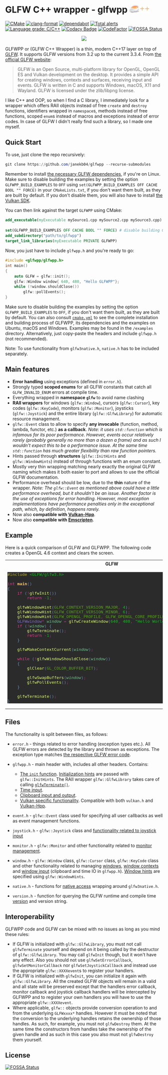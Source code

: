 # GLFW C++ wrapper - glfwpp ![logo](logo.png)

[![CMake](https://github.com/janekb04/glfwpp/workflows/CMake/badge.svg)](https://github.com/janekb04/glfwpp/actions?query=workflow%3ACMake)
[![clang-format](https://github.com/janekb04/glfwpp/workflows/clang-format/badge.svg)](https://github.com/janekb04/glfwpp/actions?query=workflow%3Aclang-format)
[![dependabot](https://badgen.net/github/dependabot/janekb04/glfwpp?icon=dependabot&label)](https://github.com/janekb04/glfwpp/network/updates)
[![Total alerts](https://img.shields.io/lgtm/alerts/g/janekb04/glfwpp.svg?logo=lgtm&logoWidth=18)](https://lgtm.com/projects/g/janekb04/glfwpp/alerts/)
[![Language grade: C/C++](https://img.shields.io/lgtm/grade/cpp/g/janekb04/glfwpp.svg?logo=lgtm&logoWidth=18)](https://lgtm.com/projects/g/janekb04/glfwpp/context:cpp)
[![Codacy Badge](https://app.codacy.com/project/badge/Grade/69102e4c9b3744eea1fdd3a5758aee91)](https://www.codacy.com/gh/janekb04/glfwpp/dashboard?utm_source=github.com&utm_medium=referral&utm_content=janekb04/glfwpp&utm_campaign=Badge_Grade)
[![CodeFactor](https://www.codefactor.io/repository/github/janekb04/glfwpp/badge/main)](https://www.codefactor.io/repository/github/janekb04/glfwpp/overview/main)
[![FOSSA Status](https://app.fossa.com/api/projects/git%2Bgithub.com%2Fjanekb04%2Fglfwpp.svg?type=shield)](https://app.fossa.com/projects/git%2Bgithub.com%2Fjanekb04%2Fglfwpp?ref=badge_shield)

<p align="center">
  <img src="https://i.stack.imgur.com/cmt94.gif">
</p>

GLFWPP or (GLFW C++ Wrapper) is a thin, modern C++17 layer on top of [GLFW](https://www.glfw.org/). It supports GLFW versions from 3.2 up to the current 3.3.4. From [the official GLFW website](https://www.glfw.org/):

> GLFW is an Open Source, multi-platform library for OpenGL, OpenGL ES and Vulkan development on the desktop. It provides a simple API for creating windows, contexts and surfaces, receiving input and events.
> GLFW is written in C and supports Windows, macOS, X11 and Wayland.
> GLFW is licensed under the zlib/libpng license.

I like C++ and OOP, so when I find a C library, I immediately look for a wrapper which offers RAII objects instead of free `create` and `destroy` functions, identifiers wrapped in `namespace`s, methods instead of free functions, scoped `enum`s instead of macros and exceptions instead of error codes. In case of GLFW I didn't really find such a library, so I made one myself.

## Quick Start

To use, just clone the repo recursively:

```powershell
git clone https://github.com/janekb04/glfwpp --recurse-submodules
```

Remember to install [the necessary GLFW dependencies](https://www.glfw.org/docs/latest/compile.html), if you're on Linux. Make sure to disable building the examples by setting the option `GLFWPP_BUILD_EXAMPLES` to `OFF` using `set(GLFWPP_BUILD_EXAMPLES OFF CACHE BOOL "" FORCE)` in your `CMakeLists.txt`, if you don't want them built, as they are built by default. If you don't disable them, you will also have to install [the Vulkan SDK](https://vulkan.lunarg.com).

You can then link against the target `GLFWPP` using CMake:

```cmake
add_executable(myExecutable mySource1.cpp mySource2.cpp mySource3.cpp)

set(GLFWPP_BUILD_EXAMPLES OFF CACHE BOOL "" FORCE) # disable building GLFWPP examples
add_subdirectory("path/to/glfwpp")
target_link_libraries(myExecutable PRIVATE GLFWPP)
```

Now, you just have to include `glfwpp.h` and you're ready to go:

```cpp
#include <glfwpp/glfwpp.h>
int main()
{
    auto GLFW = glfw::init();
    glfw::Window window{ 640, 480, "Hello GLFWPP"};
    while (!window.shouldClose())
        glfw::pollEvents();
}
```

Make sure to disable building the examples by setting the option `GLFWPP_BUILD_EXAMPLES` to `OFF`, if you don't want them built, as they are built by default. You can also consult [`cmake.yml`](https://github.com/janekb04/glfwpp/blob/main/.github/workflows/cmake.yml) to see the complete installation and building process of GLFWPP, its dependencies and the examples on Ubuntu, macOS and Windows. Examples may be found in the `/examples` directory. Alternatively, just copy-paste the headers and include `glfwpp.h` (not recommended). 

Note: To use functionality from `glfw3native.h`, `native.h` has to be included separately.

## Main features

-   **Error handling** using exceptions (defined in `error.h`).
-   Strongly typed **scoped enums** for all GLFW constants that catch all `GLFW_INVALID_ENUM` errors at compile time.
-   Everything wrapped in **namespace `glfw`** to avoid name clashing
-   **RAII wrappers** for windows (`glfw::Window`), cursors (`glfw::Cursor`), key codes (`glfw::KeyCode`), monitors (`glfw::Monitor`), joysticks (`glfw::Joystick`) and the entire library (`glfw::GlfwLibrary`) for automatic resource management.
-   `glfw::Event` class to allow to specify **any invocable** (function, method, lambda, functor, etc.) **as a callback**. _Note: it uses `std::function` which is infamous for its poor performance. However, events occur relatively rarely (probably generally no more than a dozen a frame) and as such I wouldn't expect this to be a performance issue. At the same time `std::function` has much greater flexibility than raw function pointers._
-   Hints passed through **structures** (`glfw::InitHints` and `glfw::WindowHints`) instead of through functions with an enum constant.
-   Mostly very thin wrapping matching nearly exactly the original GLFW naming which makes it both easier to port and allows to use the official GLFW documentation.
-   Performance overhead should be low, due to the **thin** nature of the wrapper. _Note: The `glfw::Event` as mentioned above could have a little performance overhead, but it shouldn't be an issue. Another factor is the use of exceptions for error handling. However, most exception implementations have performance penalties only in the exceptional path, which, by definition, happens rarely._
-   Now also **compatible with [Vulkan-Hpp](https://github.com/KhronosGroup/Vulkan-Hpp)**.
-   Now also **compatible with [Emscripten](https://emscripten.org/)**.

## Example

Here is a quick comparison of GLFW and GLFWPP. The following code creates a OpenGL 4.6 context and clears the screen.

<table>
  <tr>
    <th>
      GLFW
    </th>
    <th>
      GLFWPP
    </th>
  </tr>
<tr>
<td>
<pre style="background-color:#2b2b2b;color:#a9b7c6;font-family:'JetBrains Mono',monospace;font-size:9.8pt;"><span style="color:#bbb529;">#include </span><span style="color:#0cc21a;">&lt;GLFW/glfw3.h&gt;
</span><span style="color:#0cc21a;">
</span><span style="color:#ed3792;">int </span><span style="color:#ffc66d;font-weight:bold;">main</span><span style="color:#6989bb;">()
</span><span style="color:#6897bb;">{
</span><span style="color:#6897bb;">    </span><span style="color:#ed3792;">if </span><span style="color:#6989bb;">(</span><span style="color:#af3681;">!</span><span style="color:#e0ff76;">glfwInit</span><span style="color:#6989bb;">())
</span><span style="color:#6989bb;">        </span><span style="color:#ed3792;">return </span><span style="color:#af3681;">-</span><span style="color:#0cc21a;">1</span><span style="color:#af3681;">;
</span><span style="color:#af3681;">
</span><span style="color:#af3681;">    </span><span style="color:#e0ff76;">glfwWindowHint</span><span style="color:#6989bb;">(</span><span style="color:#58a517;">GLFW_CONTEXT_VERSION_MAJOR</span><span style="color:#af3681;">, </span><span style="color:#0cc21a;">4</span><span style="color:#6989bb;">)</span><span style="color:#af3681;">;
</span><span style="color:#af3681;">    </span><span style="color:#e0ff76;">glfwWindowHint</span><span style="color:#6989bb;">(</span><span style="color:#58a517;">GLFW_CONTEXT_VERSION_MINOR</span><span style="color:#af3681;">, </span><span style="color:#0cc21a;">6</span><span style="color:#6989bb;">)</span><span style="color:#af3681;">;
</span><span style="color:#af3681;">    </span><span style="color:#e0ff76;">glfwWindowHint</span><span style="color:#6989bb;">(</span><span style="color:#58a517;">GLFW_OPENGL_PROFILE</span><span style="color:#af3681;">, </span><span style="color:#58a517;">GLFW_OPENGL_CORE_PROFILE</span><span style="color:#6989bb;">)</span><span style="color:#af3681;">;
</span><span style="color:#af3681;">    </span><span style="color:#836bc6;">GLFWwindow</span><span style="color:#af3681;">* </span><span style="color:#6dc68c;font-style:italic;">window </span><span style="color:#af3681;">= </span><span style="color:#e0ff76;">glfwCreateWindow</span><span style="color:#6989bb;">(</span><span style="color:#0cc21a;">640</span><span style="color:#af3681;">, </span><span style="color:#0cc21a;">480</span><span style="color:#af3681;">, </span><span style="color:#0cc21a;">&quot;Hello World&quot;</span><span style="color:#af3681;">, </span><span style="color:#ed3792;">nullptr</span><span style="color:#af3681;">, </span><span style="color:#ed3792;">nullptr</span><span style="color:#6989bb;">)</span><span style="color:#af3681;">;
</span><span style="color:#af3681;">    </span><span style="color:#ed3792;">if </span><span style="color:#6989bb;">(</span><span style="color:#af3681;">!</span><span style="color:#6dc68c;font-style:italic;">window</span><span style="color:#6989bb;">) </span><span style="color:#6897bb;">{
</span><span style="color:#6897bb;">        </span><span style="color:#e0ff76;">glfwTerminate</span><span style="color:#6989bb;">()</span><span style="color:#af3681;">;
</span><span style="color:#af3681;">        </span><span style="color:#ed3792;">return </span><span style="color:#af3681;">-</span><span style="color:#0cc21a;">1</span><span style="color:#af3681;">;
</span><span style="color:#af3681;">    </span><span style="color:#6897bb;">}
</span><span style="color:#6897bb;">
</span><span style="color:#6897bb;">    </span><span style="color:#e0ff76;">glfwMakeContextCurrent</span><span style="color:#6989bb;">(</span><span style="color:#6dc68c;font-style:italic;">window</span><span style="color:#6989bb;">)</span><span style="color:#af3681;">;
</span><span style="color:#af3681;">
</span><span style="color:#af3681;">    </span><span style="color:#ed3792;">while </span><span style="color:#6989bb;">(</span><span style="color:#af3681;">!</span><span style="color:#e0ff76;">glfwWindowShouldClose</span><span style="color:#6989bb;">(</span><span style="color:#6dc68c;font-style:italic;">window</span><span style="color:#6989bb;">))
</span><span style="color:#6989bb;">    </span><span style="color:#6897bb;">{
</span><span style="color:#6897bb;">        </span><span style="color:#e0ff76;">glClear</span><span style="color:#6989bb;">(</span><span style="color:#58a517;">GL_COLOR_BUFFER_BIT</span><span style="color:#6989bb;">)</span><span style="color:#af3681;">;
</span><span style="color:#af3681;">
</span><span style="color:#af3681;">        </span><span style="color:#e0ff76;">glfwSwapBuffers</span><span style="color:#6989bb;">(</span><span style="color:#6dc68c;font-style:italic;">window</span><span style="color:#6989bb;">)</span><span style="color:#af3681;">;
</span><span style="color:#af3681;">        </span><span style="color:#e0ff76;">glfwPollEvents</span><span style="color:#6989bb;">()</span><span style="color:#af3681;">;
</span><span style="color:#af3681;">    </span><span style="color:#6897bb;">}
</span><span style="color:#6897bb;">
</span><span style="color:#6897bb;">    </span><span style="color:#e0ff76;">glfwTerminate</span><span style="color:#6989bb;">()</span><span style="color:#af3681;">;
</span><span style="color:#6897bb;">}</span></pre>
</td>
<td>
<pre style="background-color:#2b2b2b;color:#a9b7c6;font-family:'JetBrains Mono',monospace;font-size:9.8pt;"><span style="color:#bbb529;">#include </span><span style="color:#0cc21a;">&lt;glfwpp/glfwpp.h&gt;
</span><span style="color:#0cc21a;">
</span><span style="color:#ed3792;">int </span><span style="color:#ffc66d;font-weight:bold;">main</span><span style="color:#6989bb;">()
</span><span style="color:#6897bb;">{
</span><span style="color:#6897bb;">    </span><span style="color:#ed3792;">auto </span><span style="color:#6dc68c;font-style:italic;">GLFW </span><span style="color:#af3681;">= </span><span style="color:#51bcff;">glfw</span><span style="color:#af3681;">::</span><span style="color:#e0ff76;">init</span><span style="color:#6989bb;">()</span><span style="color:#af3681;">;<br>
</span><span style="color:#af3681;">
</span><span style="color:#af3681;">    </span><span style="color:#51bcff;">glfw</span><span style="color:#af3681;">::</span><span style="color:#e0ff76;">WindowHints</span><span style="color:#6897bb;">{  </span><span style="color:#61c669;font-style:italic;">.contextVersionMajor </span><span style="color:#af3681;">= </span><span style="color:#0cc21a;">4</span><span style="color:#af3681;">,
</span><span style="color:#af3681;">                        </span><span style="color:#61c669;font-style:italic;">.contextVersionMinor </span><span style="color:#af3681;">= </span><span style="color:#0cc21a;">6</span><span style="color:#af3681;">,
</span><span style="color:#af3681;">                        </span><span style="color:#61c669;font-style:italic;">.openglProfile </span><span style="color:#af3681;">= </span><span style="color:#51bcff;">glfw</span><span style="color:#af3681;">::</span><span style="color:#5a60c6;">OpenGlProfile</span><span style="color:#af3681;">::</span><span style="color:#0aa516;font-style:italic;">Core </span><span style="color:#6897bb;">}</span><span style="color:#af3681;">.</span><span style="color:#e0ff76;">apply</span><span style="color:#6989bb;">()</span><span style="color:#af3681;">;
</span><span style="color:#af3681;">    </span><span style="color:#51bcff;">glfw</span><span style="color:#af3681;">::</span><span style="color:#5a60c6;">Window </span><span style="color:#6dc68c;font-style:italic;">window</span><span style="color:#6897bb;">{</span><span style="color:#0cc21a;">640</span><span style="color:#af3681;">, </span><span style="color:#0cc21a;">480</span><span style="color:#af3681;">, </span><span style="color:#0cc21a;">&quot;Hello World&quot;</span><span style="color:#6897bb;">}</span><span style="color:#af3681;">;
</span><span style="color:#af3681;">    </span><span style="color:#808080;">// If window creation fails, an exception is thrown
</span><span style="color:#808080;">
</span><span style="color:#808080;">
</span><span style="color:#808080;">
</span><span style="color:#808080;">
</span><span style="color:#808080;">    </span><span style="color:#51bcff;">glfw</span><span style="color:#af3681;">::</span><span style="color:#e0ff76;">makeContextCurrent</span><span style="color:#6989bb;">(</span><span style="color:#6dc68c;font-style:italic;">window</span><span style="color:#6989bb;">)</span><span style="color:#af3681;">;
</span><span style="color:#af3681;">
</span><span style="color:#af3681;">    </span><span style="color:#ed3792;">while </span><span style="color:#6989bb;">(</span><span style="color:#af3681;">!</span><span style="color:#6dc68c;font-style:italic;">window</span><span style="color:#af3681;">.</span><span style="color:#e0ff76;">shouldClose</span><span style="color:#6989bb;">())
</span><span style="color:#6989bb;">    </span><span style="color:#6897bb;">{
</span><span style="color:#6897bb;">        </span><span style="color:#e0ff76;">glClear</span><span style="color:#6989bb;">(</span><span style="color:#58a517;">GL_COLOR_BUFFER_BIT</span><span style="color:#6989bb;">)</span><span style="color:#af3681;">;
</span><span style="color:#af3681;">
</span><span style="color:#af3681;">        </span><span style="color:#6dc68c;font-style:italic;">window</span><span style="color:#af3681;">.</span><span style="color:#e0ff76;">swapBuffers</span><span style="color:#6989bb;">()</span><span style="color:#af3681;">;
</span><span style="color:#af3681;">        </span><span style="color:#51bcff;">glfw</span><span style="color:#af3681;">::</span><span style="color:#e0ff76;">pollEvents</span><span style="color:#6989bb;">()</span><span style="color:#af3681;">;
</span><span style="color:#af3681;">    </span><span style="color:#6897bb;">}
</span><span style="color:#6897bb;">
</span><span style="color:#6897bb;">    </span><span style="color:#808080;">// GlfwLibrary destructor calls glfwTerminate automatically
</span><span style="color:#6897bb;">}</span></pre>
</td>

</tr>
</table>

## Files

The functionality is split between files, as follows:

-   `error.h` - things related to error handling (exception types etc.). All GLFW errors are detected by the library and thrown as exceptions. The exception type matches [the respective GLFW error code](https://www.glfw.org/docs/latest/group__errors.html).

-   `glfwpp.h` - main header with, includes all other headers. Contains:
    -   [The `init` function](https://www.glfw.org/docs/latest/intro_guide.html#intro_init_init). [Initialization hints](https://www.glfw.org/docs/latest/intro_guide.html#init_hints) are passed with `glfw::InitHints`. The RAII wrapper `glfw::GlfwLibrary` takes care of calling [`glfwTerminate()`](https://www.glfw.org/docs/latest/intro_guide.html#intro_init_terminate).
    -   [Time input](https://www.glfw.org/docs/latest/input_guide.html#time).
    -   [Clipboard input and output](https://www.glfw.org/docs/latest/input_guide.html#clipboard).
    -   [Vulkan specific functionality](https://www.glfw.org/docs/latest/vulkan_guide.html). Compatible with both `vulkan.h` and [Vulkan-Hpp](https://github.com/KhronosGroup/Vulkan-Hpp).

-   `event.h` - `glfw::Event` class used for specifying all user callbacks as well as event management functions.

-   `joystick.h` - `glfw::Joystick` class and [functionality related to joystick input](https://www.glfw.org/docs/latest/input_guide.html#joystick)

-   `monitor.h` - `glfw::Monitor` and other functionality related to [monitor management](https://www.glfw.org/docs/latest/monitor_guide.html).

-   `window.h` - `glfw::Window` class, `glfw::Cursor` class, `glfw::KeyCode` class and other functionality related to managing [windows](https://www.glfw.org/docs/latest/window_guide.html), [window contexts](https://www.glfw.org/docs/latest/context_guide.html) and [window input](https://www.glfw.org/docs/latest/input_guide.html) (clipboard and time IO in `glfwpp.h`). [Window hints](https://www.glfw.org/docs/latest/window_guide.html#window_hints) are specified using `glfw::WindowHints`.

-   `native.h` - functions for [native access](https://www.glfw.org/docs/latest/group__native.html) wrapping around `glfw3native.h`.

-   `version.h` - function for querying the GLFW runtime and compile time [version](https://www.glfw.org/docs/latest/intro_guide.html#intro_version) and version string.

## Interoperability

GLFWPP code and GLFW can be mixed with no issues as long as you mind these rules:

-   If GLFW is initialized with `glfw::GlfwLibrary`, you must not call `glfwTerminate` yourself and depend on it being called by the destructor of `glfw::GlfwLibrary`. You may call `glfwInit` though, but it won't have any effect. Also you should not use `glfwSetErrorCallback`, `glfwSetMonitorCallback` nor `glfwSetJoystickCallback` and instead use the appropriate `glfw::XXXXevent`s to register your handlers.
-   If GLFW is initialized with `glfwInit`, you can initialize it again with `glfw::GlfwLibrary`. All the created GLFW objects will remain in a valid and all state will be preserved except that the handlers error callback, monitor callback and joystick callback handlers will be intercepted by GLFWPP and to register your own handlers you will have to use the appropriate `glfw::XXXXevent`.
-   Where applicable, `glfw::` objects provide conversion operation to and from the underlying `GLFWxxxx*` handles. However it must be noted that the conversion to the underlying handles retains the ownership of those handles. As such, for example, you must not `glfwDestroy` them. At the same time the constructors from handles take the ownership of the given handle and as such in this case you also must not `glfwDestroy` them yourself.

## License

[![FOSSA Status](https://app.fossa.com/api/projects/git%2Bgithub.com%2Fjanekb04%2Fglfwpp.svg?type=large)](https://app.fossa.com/projects/git%2Bgithub.com%2Fjanekb04%2Fglfwpp?ref=badge_large)
